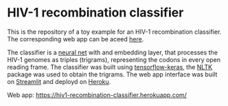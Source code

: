 # HIV-1 recombination classifier

This is the repository of a toy example for an HIV-1 recombination classifier. The corresponding web app can be
aceed [here](https://hiv1-recombination-classifier.herokuapp.com/).

The classifier is a [neural net](https://raw.githubusercontent.com/PMMAraujo/HIV-1_recombination_classifier/master/recombination_classifier/models_files/recomb_classifier_net.png) with and embedding layer, that processes the HIV-1 genomes as triples (trigrams), representing the codons in every open reading frame.
The classifier was built using [tensorflow-keras](https://www.tensorflow.org/), the [NLTK](https://www.nltk.org/) package was used to obtain the trigrams. The web app interface was built on [Streamlit](https://www.streamlit.io/) and deployd on [Heroku](https://www.heroku.com/).

Web app: https://hiv1-recombination-classifier.herokuapp.com/

